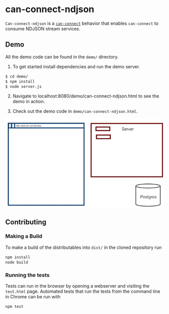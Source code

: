 # can-connect-ndjson

<!--[![Greenkeeper badge](https://badges.greenkeeper.io/canjs/can-connect-ndjson.svg)](https://greenkeeper.io/)

[![Build Status](https://travis-ci.org/canjs/can-connect-ndjson.png?branch=master)](https://travis-ci.org/canjs/can-connect-ndjson)

[![Build Status](https://saucelabs.com/browser-matrix/can-connect-ndjson.svg)](https://saucelabs.com/beta/builds/270fe2884b8940f68684fae62c89c39e)-->

`Can-connect-ndjson` is a [`can-connect`]() behavior that enables `can-connect` to consume NDJSON stream services.

## Demo

All the demo code can be found in the `demo/` directory. 

1. To get started install dependencies and run the demo server.

```shell
$ cd demo/
$ npm install
$ node server.js
```

2. Navigate to localhost:8080/demo/can-connect-ndjson.html to see the demo in action.

3. Check out the demo code in `demo/can-connect-ndjson.html`.

![ndjsonStream Visual](ndjsonStream.gif)


## Contributing

### Making a Build

To make a build of the distributables into `dist/` in the cloned repository run

```
npm install
node build
```

### Running the tests

Tests can run in the browser by opening a webserver and visiting the `test.html` page.
Automated tests that run the tests from the command line in Chrome can be run with

```
npm test
```
